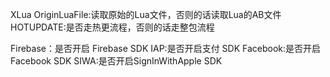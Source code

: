 XLua
OriginLuaFile:读取原始的Lua文件，否则的话读取Lua的AB文件
HOTUPDATE:是否走热更流程，否则的话走整包流程

Firebase：是否开启 Firebase SDK
IAP:是否开启支付 SDK
Facebook:是否开启Facebook SDK
SIWA:是否开启SignInWithApple SDK

